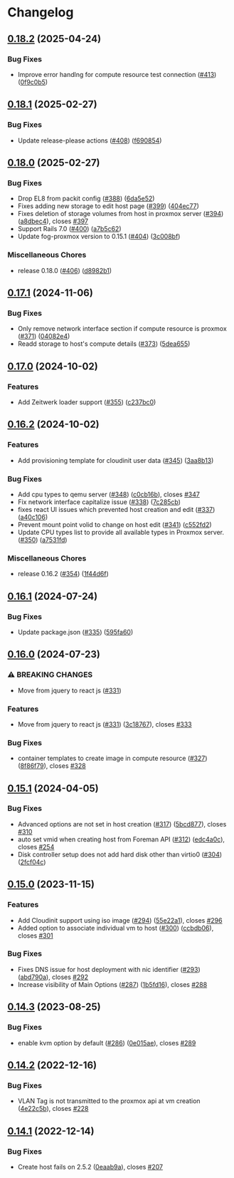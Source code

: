 # Changelog

## [0.18.2](https://github.com/theforeman/foreman_fog_proxmox/compare/v0.18.1...v0.18.2) (2025-04-24)


### Bug Fixes

* Improve error handlng for compute resource test connection ([#413](https://github.com/theforeman/foreman_fog_proxmox/issues/413)) ([0f9c0b5](https://github.com/theforeman/foreman_fog_proxmox/commit/0f9c0b5f8482cbe70d05e0ee46d46b05f7274605))

## [0.18.1](https://github.com/theforeman/foreman_fog_proxmox/compare/v0.18.0...v0.18.1) (2025-02-27)


### Bug Fixes

* Update release-please actions ([#408](https://github.com/theforeman/foreman_fog_proxmox/issues/408)) ([f690854](https://github.com/theforeman/foreman_fog_proxmox/commit/f6908548cd07d313093b89eaecc51dbd0b939071))

## [0.18.0](https://github.com/theforeman/foreman_fog_proxmox/compare/v0.17.1...v0.18.0) (2025-02-27)


### Bug Fixes

* Drop EL8 from packit config ([#388](https://github.com/theforeman/foreman_fog_proxmox/issues/388)) ([6da5e52](https://github.com/theforeman/foreman_fog_proxmox/commit/6da5e5269fdc9188bd1b34749b6f11c1b859d82e))
* Fixes adding new storage to edit host page ([#399](https://github.com/theforeman/foreman_fog_proxmox/issues/399)) ([404ec77](https://github.com/theforeman/foreman_fog_proxmox/commit/404ec776e984fcbb5114aa7e1931176da49cd8ff))
* Fixes deletion of storage volumes from host in proxmox server ([#394](https://github.com/theforeman/foreman_fog_proxmox/issues/394)) ([a8dbec4](https://github.com/theforeman/foreman_fog_proxmox/commit/a8dbec47666c9ee4d362b3f180bc5a32e4f9adca)), closes [#397](https://github.com/theforeman/foreman_fog_proxmox/issues/397)
* Support Rails 7.0 ([#400](https://github.com/theforeman/foreman_fog_proxmox/issues/400)) ([a7b5c62](https://github.com/theforeman/foreman_fog_proxmox/commit/a7b5c6281f18d780f29094f77573c8a279ef3dc4))
* Update fog-proxmox version to 0.15.1 ([#404](https://github.com/theforeman/foreman_fog_proxmox/issues/404)) ([3c008bf](https://github.com/theforeman/foreman_fog_proxmox/commit/3c008bf987b7269526d77b858557d9a7c67084b3))


### Miscellaneous Chores

* release 0.18.0 ([#406](https://github.com/theforeman/foreman_fog_proxmox/issues/406)) ([d8982b1](https://github.com/theforeman/foreman_fog_proxmox/commit/d8982b103c6db598e3955a60c7cdf44660e72913))

## [0.17.1](https://github.com/theforeman/foreman_fog_proxmox/compare/v0.17.0...v0.17.1) (2024-11-06)


### Bug Fixes

* Only remove network interface section if compute resource is proxmox ([#371](https://github.com/theforeman/foreman_fog_proxmox/issues/371)) ([04082e4](https://github.com/theforeman/foreman_fog_proxmox/commit/04082e4e57573b5f708bc8945e70edca81774e12))
* Readd storage to host's compute details ([#373](https://github.com/theforeman/foreman_fog_proxmox/issues/373)) ([5dea655](https://github.com/theforeman/foreman_fog_proxmox/commit/5dea65590299b1187e88e333b8b8782c53e5cac9))

## [0.17.0](https://github.com/theforeman/foreman_fog_proxmox/compare/v0.16.2...v0.17.0) (2024-10-02)


### Features

* Add Zeitwerk loader support ([#355](https://github.com/theforeman/foreman_fog_proxmox/issues/355)) ([c237bc0](https://github.com/theforeman/foreman_fog_proxmox/commit/c237bc012ce5cc965ce74ad97c7ae62296e0418a))

## [0.16.2](https://github.com/theforeman/foreman_fog_proxmox/compare/v0.16.1...v0.16.2) (2024-10-02)


### Features

* Add provisioning template for cloudinit user data ([#345](https://github.com/theforeman/foreman_fog_proxmox/issues/345)) ([3aa8b13](https://github.com/theforeman/foreman_fog_proxmox/commit/3aa8b1368675bc75cb1fbf35ee6135f49e5a59a6))


### Bug Fixes

* Add cpu types to qemu server ([#348](https://github.com/theforeman/foreman_fog_proxmox/issues/348)) ([c0cb16b](https://github.com/theforeman/foreman_fog_proxmox/commit/c0cb16b584cca158ad3b1303d421fcafe04b0d12)), closes [#347](https://github.com/theforeman/foreman_fog_proxmox/issues/347)
* Fix network interface capitalize issue ([#338](https://github.com/theforeman/foreman_fog_proxmox/issues/338)) ([7c285cb](https://github.com/theforeman/foreman_fog_proxmox/commit/7c285cb6e9293d0c484d1d79e181f56a30584588))
* fixes react UI issues which prevented host creation and edit ([#337](https://github.com/theforeman/foreman_fog_proxmox/issues/337)) ([a40c106](https://github.com/theforeman/foreman_fog_proxmox/commit/a40c1061f7a5a71dd8f13279ce3ed43fb97e0d72))
* Prevent mount point volid to change on host edit ([#341](https://github.com/theforeman/foreman_fog_proxmox/issues/341)) ([c552fd2](https://github.com/theforeman/foreman_fog_proxmox/commit/c552fd20b8be20b81a25b09e173ce9f91b3eec19))
* Update CPU types list to provide all available types in Proxmox server. ([#350](https://github.com/theforeman/foreman_fog_proxmox/issues/350)) ([a7531fd](https://github.com/theforeman/foreman_fog_proxmox/commit/a7531fdcec2168567e11904db5776d03ce36b844))


### Miscellaneous Chores

* release 0.16.2 ([#354](https://github.com/theforeman/foreman_fog_proxmox/issues/354)) ([1f44d6f](https://github.com/theforeman/foreman_fog_proxmox/commit/1f44d6f92ed330f500f39db32c9cee4f96eb04f0))

## [0.16.1](https://github.com/theforeman/foreman_fog_proxmox/compare/v0.16.0...v0.16.1) (2024-07-24)


### Bug Fixes

* Update package.json ([#335](https://github.com/theforeman/foreman_fog_proxmox/issues/335)) ([595fa60](https://github.com/theforeman/foreman_fog_proxmox/commit/595fa60c04654571a2cacfb894440c63a61df45a))

## [0.16.0](https://github.com/theforeman/foreman_fog_proxmox/compare/v0.15.1...v0.16.0) (2024-07-23)


### ⚠ BREAKING CHANGES

* Move from jquery to react js ([#331](https://github.com/theforeman/foreman_fog_proxmox/issues/331))

### Features

* Move from jquery to react js ([#331](https://github.com/theforeman/foreman_fog_proxmox/issues/331)) ([3c18767](https://github.com/theforeman/foreman_fog_proxmox/commit/3c18767237c74bc61c71871506c698ab220b55a1)), closes [#333](https://github.com/theforeman/foreman_fog_proxmox/issues/333)


### Bug Fixes

* container templates to create image in compute resource ([#327](https://github.com/theforeman/foreman_fog_proxmox/issues/327)) ([8f86f79](https://github.com/theforeman/foreman_fog_proxmox/commit/8f86f79f74606be8b0ccfc6ec89f2f1b729f68f4)), closes [#328](https://github.com/theforeman/foreman_fog_proxmox/issues/328)

## [0.15.1](https://github.com/theforeman/foreman_fog_proxmox/compare/v0.15.0...v0.15.1) (2024-04-05)


### Bug Fixes

* Advanced options are not set in host creation ([#317](https://github.com/theforeman/foreman_fog_proxmox/issues/317)) ([5bcd877](https://github.com/theforeman/foreman_fog_proxmox/commit/5bcd87796a8f26725a79397904911252b5991f6f)), closes [#310](https://github.com/theforeman/foreman_fog_proxmox/issues/310)
* auto set vmid when creating host from Foreman API ([#312](https://github.com/theforeman/foreman_fog_proxmox/issues/312)) ([edc4a0c](https://github.com/theforeman/foreman_fog_proxmox/commit/edc4a0c93a5a1d5c0ed336174147a62cbc241e86)), closes [#254](https://github.com/theforeman/foreman_fog_proxmox/issues/254)
* Disk controller setup does not add hard disk other than virtio0 ([#304](https://github.com/theforeman/foreman_fog_proxmox/issues/304)) ([2fcf04c](https://github.com/theforeman/foreman_fog_proxmox/commit/2fcf04c84d2071c9ab3b15f1d4004da4e0567903))

## [0.15.0](https://github.com/theforeman/foreman_fog_proxmox/compare/v0.14.3...v0.15.0) (2023-11-15)


### Features

* Add Cloudinit support using iso image ([#294](https://github.com/theforeman/foreman_fog_proxmox/issues/294)) ([55e22a1](https://github.com/theforeman/foreman_fog_proxmox/commit/55e22a1f58c78371870a25aae9d14f62a096a42d)), closes [#296](https://github.com/theforeman/foreman_fog_proxmox/issues/296)
* Added option to associate individual vm to host ([#300](https://github.com/theforeman/foreman_fog_proxmox/issues/300)) ([ccbdb06](https://github.com/theforeman/foreman_fog_proxmox/commit/ccbdb0664d32e48aba47847a2a89bba7a2ba54f3)), closes [#301](https://github.com/theforeman/foreman_fog_proxmox/issues/301)


### Bug Fixes

* Fixes DNS issue for host deployment with nic identifier ([#293](https://github.com/theforeman/foreman_fog_proxmox/issues/293)) ([abd790a](https://github.com/theforeman/foreman_fog_proxmox/commit/abd790a7f286e4fffc4d80a4415af2a44c9baa0c)), closes [#292](https://github.com/theforeman/foreman_fog_proxmox/issues/292)
* Increase visibility of Main Options ([#287](https://github.com/theforeman/foreman_fog_proxmox/issues/287)) ([1b5fd16](https://github.com/theforeman/foreman_fog_proxmox/commit/1b5fd16f73a18adb521d661db555bcae5b20ff0c)), closes [#288](https://github.com/theforeman/foreman_fog_proxmox/issues/288)

## [0.14.3](https://github.com/theforeman/foreman_fog_proxmox/compare/v0.14.2...v0.14.3) (2023-08-25)


### Bug Fixes

* enable kvm option by default ([#286](https://github.com/theforeman/foreman_fog_proxmox/issues/286)) ([0e015ae](https://github.com/theforeman/foreman_fog_proxmox/commit/0e015ae2843d5e41a202d2bf200a6780eab5e5ad)), closes [#289](https://github.com/theforeman/foreman_fog_proxmox/issues/289)

## [0.14.2](https://github.com/theforeman/foreman_fog_proxmox/compare/v0.14.1...v0.14.2) (2022-12-16)


### Bug Fixes

* VLAN Tag is not transmitted to the proxmox api at vm creation ([4e22c5b](https://github.com/theforeman/foreman_fog_proxmox/commit/4e22c5b9e761aeb63707c184645b13fa0f7826c6)), closes [#228](https://github.com/theforeman/foreman_fog_proxmox/issues/228)

## [0.14.1](https://github.com/theforeman/foreman_fog_proxmox/compare/v0.14.0...v0.14.1) (2022-12-14)


### Bug Fixes

* Create host fails on 2.5.2 ([0eaab9a](https://github.com/theforeman/foreman_fog_proxmox/commit/0eaab9ae118e3ab7ee7b0b064c45cba1ab0438f7)), closes [#207](https://github.com/theforeman/foreman_fog_proxmox/issues/207)
